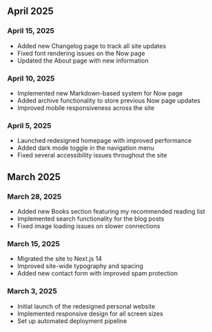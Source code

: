 ## April 2025

### April 15, 2025
- Added new Changelog page to track all site updates
- Fixed font rendering issues on the Now page
- Updated the About page with new information

### April 10, 2025
- Implemented new Markdown-based system for Now page
- Added archive functionality to store previous Now page updates
- Improved mobile responsiveness across the site

### April 5, 2025
- Launched redesigned homepage with improved performance
- Added dark mode toggle in the navigation menu
- Fixed several accessibility issues throughout the site

## March 2025

### March 28, 2025
- Added new Books section featuring my recommended reading list
- Implemented search functionality for the blog posts
- Fixed image loading issues on slower connections

### March 15, 2025
- Migrated the site to Next.js 14
- Improved site-wide typography and spacing
- Added new contact form with improved spam protection

### March 3, 2025
- Initial launch of the redesigned personal website
- Implemented responsive design for all screen sizes
- Set up automated deployment pipeline
